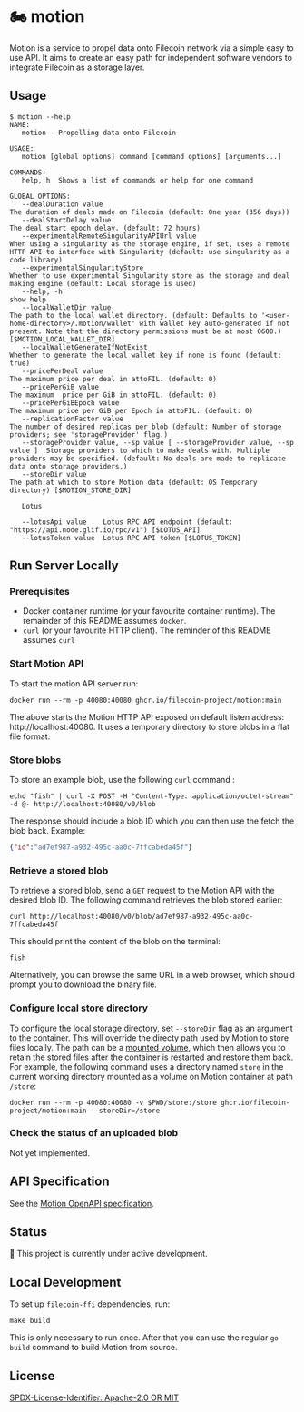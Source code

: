 # :motorcycle: motion

Motion is a service to propel data onto Filecoin network via a simple easy to use API. It aims to create an easy path for independent software vendors to integrate Filecoin as a storage layer.

## Usage

```text
$ motion --help
NAME:
   motion - Propelling data onto Filecoin

USAGE:
   motion [global options] command [command options] [arguments...]

COMMANDS:
   help, h  Shows a list of commands or help for one command

GLOBAL OPTIONS:
   --dealDuration value                                                         The duration of deals made on Filecoin (default: One year (356 days))
   --dealStartDelay value                                                       The deal start epoch delay. (default: 72 hours)
   --experimentalRemoteSingularityAPIUrl value                                  When using a singularity as the storage engine, if set, uses a remote HTTP API to interface with Singularity (default: use singularity as a code library)
   --experimentalSingularityStore                                               Whether to use experimental Singularity store as the storage and deal making engine (default: Local storage is used)
   --help, -h                                                                   show help
   --localWalletDir value                                                       The path to the local wallet directory. (default: Defaults to '<user-home-directory>/.motion/wallet' with wallet key auto-generated if not present. Note that the directory permissions must be at most 0600.) [$MOTION_LOCAL_WALLET_DIR]
   --localWalletGenerateIfNotExist                                              Whether to generate the local wallet key if none is found (default: true)
   --pricePerDeal value                                                         The maximum price per deal in attoFIL. (default: 0)
   --pricePerGiB value                                                          The maximum  price per GiB in attoFIL. (default: 0)
   --pricePerGiBEpoch value                                                     The maximum price per GiB per Epoch in attoFIL. (default: 0)
   --replicationFactor value                                                    The number of desired replicas per blob (default: Number of storage providers; see 'storageProvider' flag.)
   --storageProvider value, --sp value [ --storageProvider value, --sp value ]  Storage providers to which to make deals with. Multiple providers may be specified. (default: No deals are made to replicate data onto storage providers.)
   --storeDir value                                                             The path at which to store Motion data (default: OS Temporary directory) [$MOTION_STORE_DIR]

   Lotus

   --lotusApi value    Lotus RPC API endpoint (default: "https://api.node.glif.io/rpc/v1") [$LOTUS_API]
   --lotusToken value  Lotus RPC API token [$LOTUS_TOKEN]
```

## Run Server Locally

### Prerequisites

* Docker container runtime (or your favourite container runtime). The remainder of this README assumes `docker`.
* `curl` (or your favourite HTTP client). The reminder of this README assumes `curl`

### Start Motion API

To start the motion API server run:

```shell
docker run --rm -p 40080:40080 ghcr.io/filecoin-project/motion:main
```
The above starts the Motion HTTP API exposed on default listen address: http://localhost:40080.
It uses a temporary directory to store blobs in a flat file format.

### Store blobs

To store an example blob, use the following `curl` command :
```shell
echo "fish" | curl -X POST -H "Content-Type: application/octet-stream" -d @- http://localhost:40080/v0/blob
```
The response should include a blob ID which you can then use the fetch the blob back. Example:
```json
{"id":"ad7ef987-a932-495c-aa0c-7ffcabeda45f"}
```

### Retrieve a stored blob

To retrieve a stored blob, send a `GET` request to the Motion API with the desired blob ID.
The following command retrieves the blob stored earlier:

```shell
curl http://localhost:40080/v0/blob/ad7ef987-a932-495c-aa0c-7ffcabeda45f
```
This should print the content of the blob on the terminal:

```
fish
```

Alternatively, you can browse the same URL in a web browser, which should prompt you to download the binary file.

### Configure local store directory

To configure the local storage directory, set `--storeDir` flag as an argument to the container.
This will override the directy path used by Motion to store files locally.
The path can be a [mounted volume](https://docs.docker.com/storage/volumes/), which then allows you to retain the stored files after the container
is restarted and restore them back. For example, the following command uses a directory named `store` in the current working directory mounted as a volume on Motion container at path `/store`:

```shell
docker run --rm -p 40080:40080 -v $PWD/store:/store ghcr.io/filecoin-project/motion:main --storeDir=/store
```

### Check the status of an uploaded blob

Not yet implemented.

## API Specification

See the [Motion OpenAPI specification](openapi.yaml).

## Status

:construction: This project is currently under active development.

## Local Development

To set up `filecoin-ffi` dependencies, run:

```shell
make build
```

This is only necessary to run once. After that you can use the regular `go build` command to build Motion from source.

## License

[SPDX-License-Identifier: Apache-2.0 OR MIT](LICENSE.md)
